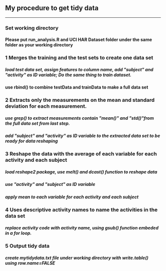 ## My procedure to get tidy data
---------------------------------------
### Set working directory
#### Please put run_analysis.R and UCI HAR Dataset folder under the same folder as your working directory

### 1 Merges the training and the test sets to create one data set
##### load test data set, assign features to column name, add "subject" and "activity" as ID variable; Do the same thing to train dataset. 
#### use rbind() to combine testData and trainData to make a full data set


### 2 Extracts only the measurements on the mean and standard deviation for each measurement.
##### use grep() to extract measurements contain "mean()" and "std()"from the full data set from last step.
##### add "subject" and "activity" as ID variable to the extracted data set to be ready for data reshaping 

### 3 Reshape the data with the average of each variable for each activity and each subject
##### load reshape2 package, use melt() and dcast() function to reshape data
##### use "activity" and "subject" as ID variable 
##### apply mean to each variable for each activity and each subject

### 4 Uses descriptive activity names to name the activities in the data set
##### replace activity code with activity name, using gsub() function embeded in a for loop.  

### 5 Output tidy data
##### create mytidydata.txt file under working directory with write.table() using row.name=FALSE
